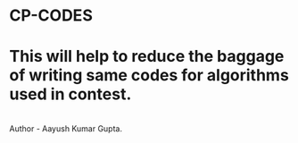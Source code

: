 # CP-CODES
<h1>
  This will help to reduce the baggage of writing  same codes for  algorithms used in contest.
  </h1>
<br>
Author - Aayush Kumar Gupta.
